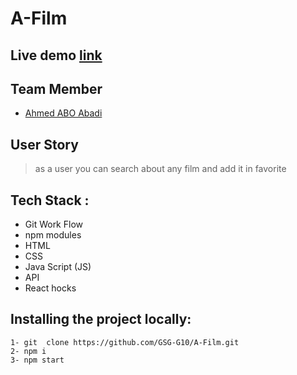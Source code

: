 # A-Film

## Live demo   [link](https://614c2ae172641c0007aa215d--priceless-jennings-9be6b9.netlify.app/ )


## Team Member 
- [Ahmed ABO Abadi](https://github.com/AhemdAboAbadi)

## User Story 
> as a user you can search about any film and add it in favorite 
## Tech Stack : 
* Git Work Flow
* npm modules
* HTML
* CSS
* Java Script (JS)
* API
* React hocks


## Installing the project locally:  
    1- git  clone https://github.com/GSG-G10/A-Film.git 
    2- npm i 
    3- npm start 